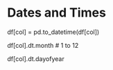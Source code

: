 # Dates and Times

df\[col\] = pd.to\_datetime\(df\[col\]\)

df\[col\].dt.month \# 1 to 12

df\[col\].dt.dayofyear






